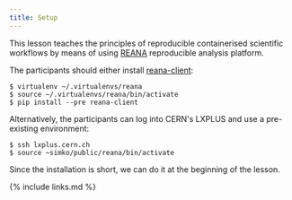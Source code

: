 ```yaml
---
title: Setup
---
```


This lesson teaches the principles of reproducible containerised scientific workflows by means of
using [REANA](http://www.reana.io/) reproducible analysis platform.

The participants should either install [reana-client](https://pypi.org/project/reana-client/):

```console
$ virtualenv ~/.virtualenvs/reana
$ source ~/.virtualenvs/reana/bin/activate
$ pip install --pre reana-client
```

Alternatively, the participants can log into CERN's LXPLUS and use a pre-existing environment:

```console
$ ssh lxplus.cern.ch
$ source ~simko/public/reana/bin/activate
```

Since the installation is short, we can do it at the beginning of the lesson.

{% include links.md %}
